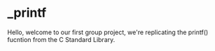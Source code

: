 # _printf
Hello, welcome to our first group project, we're replicating the printf() fucntion from the C Standard Library.

